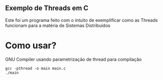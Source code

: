 ## Exemplo de Threads em C
Este foi um programa feito com o intuito de exemplificar como as Threads funcionam para a matéria de Sistemas Distribuidos  

# Como usar?
GNU Compiler usando parametrização de thread para compilação   
```
gcc -pthread -o main main.c  
./main
```
